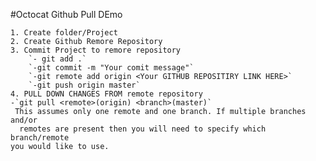 #Octocat Github Pull DEmo

    1. Create folder/Project
    2. Create Github Remore Repository
    3. Commit Project to remore repository
        `- git add .`
        `-git commit -m "Your comit message"`
        `-git remote add origin <Your GITHUB REPOSITIRY LINK HERE>`
        `-git push origin master`
    4. PULL DOWN CHANGES FROM remote repository
    -`git pull <remote>(origin) <branch>(master)`
     This assumes only one remote and one branch. If multiple branches and/or
      remotes are present then you will need to specify which branch/remote
    you would like to use.
